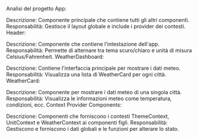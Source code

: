 Analisi del progetto
App:

Descrizione: Componente principale che contiene tutti gli altri componenti.
Responsabilità: Gestisce il layout globale e include i provider dei contesti.
Header:

Descrizione: Componente che contiene l'intestazione dell'app.
Responsabilità: Permette di alternare tra tema scuro/chiaro e unità di misura Celsius/Fahrenheit.
WeatherDashboard:

Descrizione: Contiene l'interfaccia principale per mostrare i dati meteo.
Responsabilità: Visualizza una lista di WeatherCard per ogni città.
WeatherCard:

Descrizione: Componente per mostrare i dati meteo di una singola città.
Responsabilità: Visualizza le informazioni meteo come temperatura, condizioni, ecc.
Context Provider Components:

Descrizione: Componenti che forniscono i contesti ThemeContext, UnitContext e WeatherContext ai componenti figli.
Responsabilità: Gestiscono e forniscono i dati globali e le funzioni per alterare lo stato.
